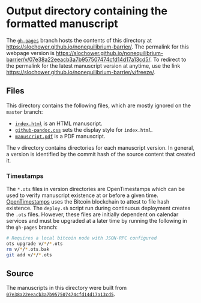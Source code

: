 # Output directory containing the formatted manuscript

The [`gh-pages`](https://github.com/slochower/nonequilibrium-barrier/tree/gh-pages) branch hosts the contents of this directory at https://slochower.github.io/nonequilibrium-barrier/.
The permalink for this webpage version is https://slochower.github.io/nonequilibrium-barrier/v/07e38a22eeacb3a7b957507474cfd14d17a13cd5/.
To redirect to the permalink for the latest manuscript version at anytime, use the link https://slochower.github.io/nonequilibrium-barrier/v/freeze/.

## Files

This directory contains the following files, which are mostly ignored on the `master` branch:

+ [`index.html`](index.html) is an HTML manuscript.
+ [`github-pandoc.css`](github-pandoc.css) sets the display style for `index.html`.
+ [`manuscript.pdf`](manuscript.pdf) is a PDF manuscript.

The `v` directory contains directories for each manuscript version.
In general, a version is identified by the commit hash of the source content that created it.

### Timestamps

The `*.ots` files in version directories are OpenTimestamps which can be used to verify manuscript existence at or before a given time.
[OpenTimestamps](https://opentimestamps.org/) uses the Bitcoin blockchain to attest to file hash existence.
The `deploy.sh` script run during continuous deployment creates the `.ots` files.
However, these files are initially dependent on calendar services and must be upgraded at a later time by running the following in the `gh-pages` branch:

```sh
# Requires a local bitcoin node with JSON-RPC configured
ots upgrade v/*/*.ots
rm v/*/*.ots.bak
git add v/*/*.ots
```

## Source

The manuscripts in this directory were built from
[`07e38a22eeacb3a7b957507474cfd14d17a13cd5`](https://github.com/slochower/nonequilibrium-barrier/commit/07e38a22eeacb3a7b957507474cfd14d17a13cd5).
